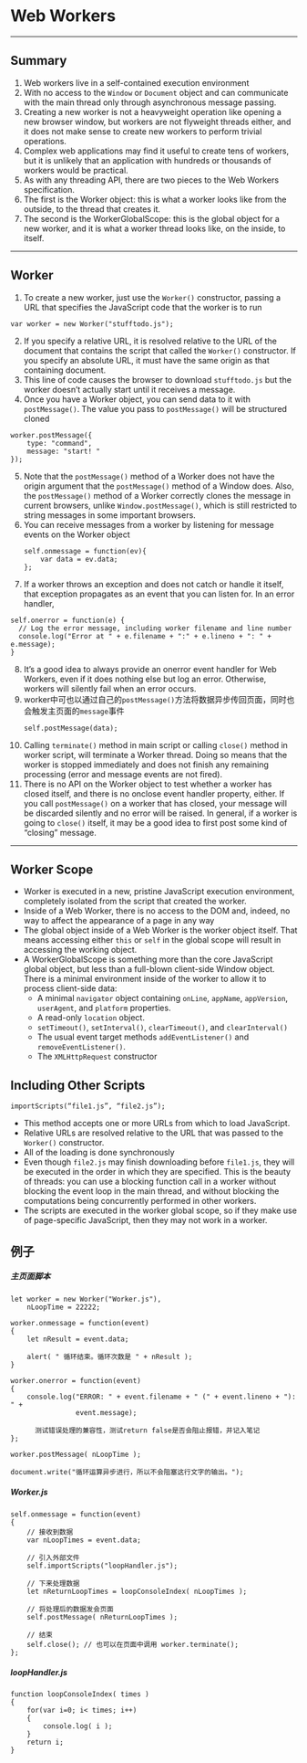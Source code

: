 # Web Workers


***
## Summary
1. Web workers live in a self-contained execution environment
2. With no access to the `Window` or `Document` object and can communicate with the main thread only through asynchronous message passing.
3. Creating a new worker is not a heavyweight operation like opening a new browser window, but workers are not flyweight threads either, and it does not make sense to create new workers to perform trivial operations.
4. Complex web applications may find it useful to create tens of workers, but it is unlikely that an application with hundreds or thousands of workers would be practical.
5. As with any threading API, there are two pieces to the Web Workers specification.
6.  The first is the Worker object: this is what a worker looks like from the outside, to the thread that creates it.
7.  The second is the WorkerGlobalScope: this is the global object for a new
worker, and it is what a worker thread looks like, on the inside, to itself.


***
## Worker
1. To create a new worker, just use the `Worker()` constructor, passing a URL that specifies the JavaScript code that the worker is to run  
  ```
  var worker = new Worker("stufftodo.js");
  ```
2. If you specify a relative URL, it is resolved relative to the URL of the document that contains the script that called the `Worker()` constructor. If you specify an absolute URL, it must have the same origin as that containing
document.
3. This line of code causes the browser to download `stufftodo.js` but the worker doesn’t actually start until it receives a message.
4. Once you have a Worker object, you can send data to it with `postMessage()`. The value you pass to `postMessage()` will be structured cloned
  ```
  worker.postMessage({
      type: "command",
      message: "start! "
  });
  ```
5. Note that the `postMessage()` method of a Worker does not have the origin argument that the `postMessage()` method of a Window does. Also, the `postMessage()` method of a Worker correctly clones the message in current browsers, unlike `Window.postMessage()`, which is still restricted to string messages in some important browsers.
6. You can receive messages from a worker by listening for message events on the Worker object
    ```
    self.onmessage = function(ev){
        var data = ev.data;
    };
    ```
7. If a worker throws an exception and does not catch or handle it itself, that exception propagates as an event that you can listen for. In an error handler,
  ```
  self.onerror = function(e) {
    // Log the error message, including worker filename and line number
    console.log("Error at " + e.filename + ":" + e.lineno + ": " + e.message);
  }
  ```
8. It’s a good idea to always provide an onerror event handler for Web Workers, even if it does nothing else but log an error. Otherwise, workers will silently fail when an error occurs.
9. worker中可也以通过自己的`postMessage()`方法将数据异步传回页面，同时也会触发主页面的`message`事件    
    ```
    self.postMessage(data);
    ```
10. Calling `terminate()` method in main script or calling `close()` method in worker script, will terminate a Worker thread. Doing so means that the worker is stopped immediately and does not finish any remaining processing (error and message events are not fired).
11. There is no API on the Worker object to test whether a worker has closed itself, and there is no onclose event handler property, either. If you call `postMessage()` on a worker that has closed, your message will be discarded silently and no error will be raised. In general, if a worker is going to `close()` itself, it may be a good idea to first post some kind of “closing” message.


***
## Worker Scope
* Worker is executed in a new, pristine JavaScript execution environment, completely isolated from the script that created the worker.
* Inside of a Web Worker, there is no access to the DOM and, indeed, no way to affect the appearance of a page in any way
* The global object inside of a Web Worker is the worker object itself. That means accessing either `this` or `self` in the global scope will result in accessing the working object.
* A WorkerGlobalScope is something more than the core JavaScript global object, but less than a full-blown client-side Window object. There is a minimal environment inside of the worker to allow it to process client-side data:
  * A minimal `navigator` object containing `onLine`, `appName`, `appVersion`, `userAgent`, and `platform` properties.
  * A read-only `location` object.
  * `setTimeout()`, `setInterval()`, `clearTimeout()`, and `clearInterval()`
  * The usual event target methods `addEventListener()` and `removeEventListener()`.
  * The `XMLHttpRequest` constructor


## Including Other Scripts
  ```
  importScripts(“file1.js”, “file2.js”);
  ```
* This method accepts one or more URLs from which to load JavaScript.
*  Relative URLs are resolved relative to the URL that was passed to the `Worker()` constructor.
* All of the loading is done synchronously
* Even though `file2.js` may finish downloading before `file1.js`, they will be executed in the order in which they are specified. This is the beauty of threads: you can use a blocking function call in a worker without blocking the event loop in the main thread, and without blocking the computations being concurrently performed in other workers.
* The scripts are executed in the worker global scope, so if they make use of page-specific JavaScript, then they may not work in a worker.


## 例子
##### 主页面脚本
```
let worker = new Worker("Worker.js"),
	nLoopTime = 22222;

worker.onmessage = function(event)
{
    let nResult = event.data;

    alert( " 循环结束。循环次数是 " + nResult );
}

worker.onerror = function(event)
{
    console.log("ERROR: " + event.filename + " (" + event.lineno + "): " +
                event.message);

      测试错误处理的兼容性，测试return false是否会阻止报错，并记入笔记
};

worker.postMessage( nLoopTime );

document.write("循环运算异步进行，所以不会阻塞这行文字的输出。");
```
##### Worker.js
```
self.onmessage = function(event)
{
    // 接收到数据
    var nLoopTimes = event.data;

    // 引入外部文件
    self.importScripts("loopHandler.js");

    // 下来处理数据
    let nReturnLoopTimes = loopConsoleIndex( nLoopTimes );

    // 将处理后的数据发会页面
    self.postMessage( nReturnLoopTimes );

    // 结束
    self.close(); // 也可以在页面中调用 worker.terminate();
};
```
##### loopHandler.js
```
function loopConsoleIndex( times )
{
    for(var i=0; i< times; i++)
    {
        console.log( i );
    }
    return i;
}
```
